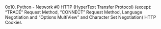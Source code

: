 0x10. Python - Network #0
HTTP (HyperText Transfer Protocol) (except: “TRACE” Request Method, “CONNECT” Request Method, Language Negotiation and “Options MultiView” and Character Set Negotiation)
HTTP Cookies

